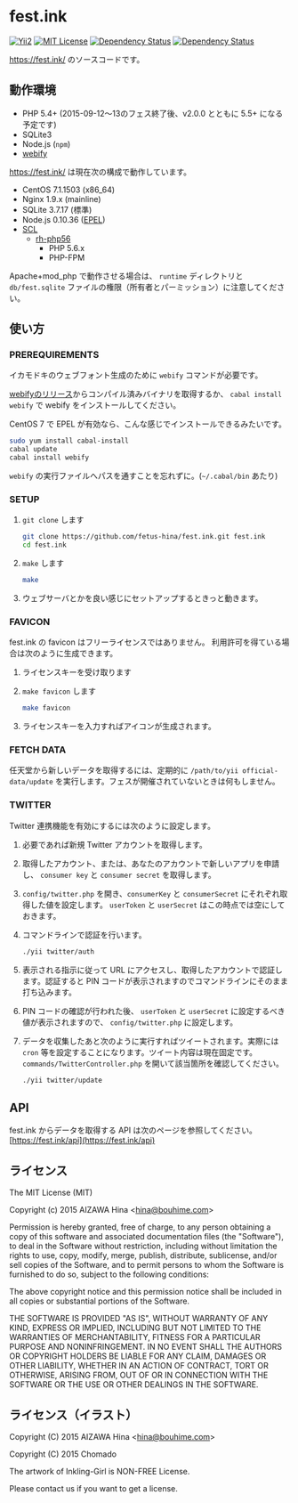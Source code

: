 fest.ink
========

[![Yii2](https://img.shields.io/badge/Powered_by-Yii_Framework-green.svg?style=flat)](http://www.yiiframework.com/)
[![MIT License](https://img.shields.io/github/license/fetus-hina/fest.ink.svg)](https://github.com/fetus-hina/fest.ink/blob/master/LICENSE)
[![Dependency Status](https://www.versioneye.com/user/projects/55d469e7265ff60022000dc9/badge.svg?style=flat)](https://www.versioneye.com/user/projects/55d469e7265ff60022000dc9)
[![Dependency Status](https://www.versioneye.com/user/projects/55d469e9265ff6001a000e50/badge.svg?style=flat)](https://www.versioneye.com/user/projects/55d469e9265ff6001a000e50)

https://fest.ink/ のソースコードです。

動作環境
--------

* PHP 5.4+ (2015-09-12～13のフェス終了後、v2.0.0 とともに 5.5+ になる予定です)
* SQLite3
* Node.js (`npm`)
* [webify](https://github.com/ananthakumaran/webify)

https://fest.ink/ は現在次の構成で動作しています。

* CentOS 7.1.1503 (x86_64)
* Nginx 1.9.x (mainline)
* SQLite 3.7.17 (標準)
* Node.js 0.10.36 ([EPEL](https://fedoraproject.org/wiki/EPEL))
* [SCL](https://www.softwarecollections.org/)
    - [rh-php56](https://www.softwarecollections.org/en/scls/rhscl/rh-php56/)
        - PHP 5.6.x
        - PHP-FPM

Apache+mod_php で動作させる場合は、 `runtime` ディレクトリと `db/fest.sqlite` ファイルの権限（所有者とパーミッション）に注意してください。

使い方
------

### PREREQUIREMENTS ###

イカモドキのウェブフォント生成のために `webify` コマンドが必要です。

[webifyのリリース](https://github.com/ananthakumaran/webify/releases)からコンパイル済みバイナリを取得するか、
`cabal install webify` で webify をインストールしてください。

CentOS 7 で EPEL が有効なら、こんな感じでインストールできるみたいです。

```sh
sudo yum install cabal-install
cabal update
cabal install webify
```

`webify` の実行ファイルへパスを通すことを忘れずに。(`~/.cabal/bin` あたり)

### SETUP ###

1. `git clone` します

    ```sh
    git clone https://github.com/fetus-hina/fest.ink.git fest.ink
    cd fest.ink
    ```

2. `make` します

    ```sh
    make
    ```

3. ウェブサーバとかを良い感じにセットアップするときっと動きます。

### FAVICON ###

fest.ink の favicon はフリーライセンスではありません。
利用許可を得ている場合は次のように生成できます。

1. ライセンスキーを受け取ります

2. `make favicon` します

    ```sh
    make favicon
    ```

3. ライセンスキーを入力すればアイコンが生成されます。


### FETCH DATA ###

任天堂から新しいデータを取得するには、定期的に `/path/to/yii official-data/update` を実行します。フェスが開催されていないときは何もしません。


### TWITTER ###

Twitter 連携機能を有効にするには次のように設定します。

1. 必要であれば新規 Twitter アカウントを取得します。
2. 取得したアカウント、または、あなたのアカウントで新しいアプリを申請し、 `consumer key` と `consumer secret` を取得します。
3. `config/twitter.php` を開き、`consumerKey` と `consumerSecret` にそれぞれ取得した値を設定します。 `userToken` と `userSecret` はこの時点では空にしておきます。
4. コマンドラインで認証を行います。

    ```sh
    ./yii twitter/auth
    ```

5. 表示される指示に従って URL にアクセスし、取得したアカウントで認証します。認証すると PIN コードが表示されますのでコマンドラインにそのまま打ち込みます。
6. PIN コードの確認が行われた後、 `userToken` と `userSecret` に設定するべき値が表示されますので、 `config/twitter.php` に設定します。
7. データを収集したあと次のように実行すればツイートされます。実際には `cron` 等を設定することになります。ツイート内容は現在固定です。 `commands/TwitterController.php` を開いて該当箇所を確認してください。

    ```sh
    ./yii twitter/update
    ```


API
---

fest.ink からデータを取得する API は次のページを参照してください。
[https://fest.ink/api](https://fest.ink/api)


ライセンス
----------

The MIT License (MIT)

Copyright (c) 2015 AIZAWA Hina \<hina@bouhime.com\>

Permission is hereby granted, free of charge, to any person obtaining a copy
of this software and associated documentation files (the "Software"), to deal
in the Software without restriction, including without limitation the rights
to use, copy, modify, merge, publish, distribute, sublicense, and/or sell
copies of the Software, and to permit persons to whom the Software is
furnished to do so, subject to the following conditions:

The above copyright notice and this permission notice shall be included in all
copies or substantial portions of the Software.

THE SOFTWARE IS PROVIDED "AS IS", WITHOUT WARRANTY OF ANY KIND, EXPRESS OR
IMPLIED, INCLUDING BUT NOT LIMITED TO THE WARRANTIES OF MERCHANTABILITY,
FITNESS FOR A PARTICULAR PURPOSE AND NONINFRINGEMENT. IN NO EVENT SHALL THE
AUTHORS OR COPYRIGHT HOLDERS BE LIABLE FOR ANY CLAIM, DAMAGES OR OTHER
LIABILITY, WHETHER IN AN ACTION OF CONTRACT, TORT OR OTHERWISE, ARISING FROM,
OUT OF OR IN CONNECTION WITH THE SOFTWARE OR THE USE OR OTHER DEALINGS IN THE
SOFTWARE.


ライセンス（イラスト）
----------------------

Copyright (C) 2015 AIZAWA Hina \<hina@bouhime.com\>

Copyright (C) 2015 Chomado

The artwork of Inkling-Girl is NON-FREE License.

Please contact us if you want to get a license.
